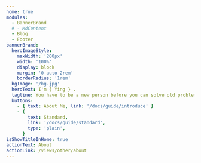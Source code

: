 ```yaml
---
home: true
modules:
  - BannerBrand
  # - MdContent
  - Blog
  - Footer
bannerBrand:
  heroImageStyle:
    maxWidth: '200px'
    width: '100%'
    display: block
    margin: '0 auto 2rem'
    borderRadius: '1rem'
  bgImage: '/bg.jpg'
  heroText: I'm { Ying } .
  tagline: You have to be a new person before you can solve old problems.你必须是一个新的人，你才能去解决旧的问题题。——《得意忘形》。
  buttons:
    - { text: About Me, link: '/docs/guide/introduce' }
    - {
        text: Standard,
        link: '/docs/guide/standard',
        type: 'plain',
      }
isShowTitleInHome: true
actionText: About
actionLink: /views/other/about
---
```

